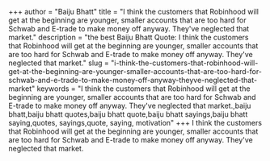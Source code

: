 +++
author = "Baiju Bhatt"
title = "I think the customers that Robinhood will get at the beginning are younger, smaller accounts that are too hard for Schwab and E-trade to make money off anyway. They've neglected that market."
description = "the best Baiju Bhatt Quote: I think the customers that Robinhood will get at the beginning are younger, smaller accounts that are too hard for Schwab and E-trade to make money off anyway. They've neglected that market."
slug = "i-think-the-customers-that-robinhood-will-get-at-the-beginning-are-younger-smaller-accounts-that-are-too-hard-for-schwab-and-e-trade-to-make-money-off-anyway-theyve-neglected-that-market"
keywords = "I think the customers that Robinhood will get at the beginning are younger, smaller accounts that are too hard for Schwab and E-trade to make money off anyway. They've neglected that market.,baiju bhatt,baiju bhatt quotes,baiju bhatt quote,baiju bhatt sayings,baiju bhatt saying,quotes, sayings,quote, saying, motivation"
+++
I think the customers that Robinhood will get at the beginning are younger, smaller accounts that are too hard for Schwab and E-trade to make money off anyway. They've neglected that market.
